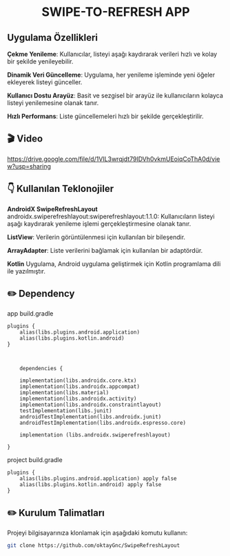 # <p align="center"> SWIPE-TO-REFRESH APP </p>

## Uygulama Özellikleri

**Çekme Yenileme**: Kullanıcılar, listeyi aşağı kaydırarak verileri hızlı ve kolay bir şekilde yenileyebilir.

**Dinamik Veri Güncelleme**: Uygulama, her yenileme işleminde yeni öğeler ekleyerek listeyi günceller.

**Kullanıcı Dostu Arayüz**: Basit ve sezgisel bir arayüz ile kullanıcıların kolayca listeyi yenilemesine olanak tanır.

**Hızlı Performans**: Liste güncellemeleri hızlı bir şekilde gerçekleştirilir.


## 🎬 Video
https://drive.google.com/file/d/1VIL3wrqjdt79IDVh0vkmUEoiqCoThA0d/view?usp=sharing
<br>


## :point_down: Kullanılan Teklonojiler

**AndroidX SwipeRefreshLayout**
androidx.swiperefreshlayout:swiperefreshlayout:1.1.0: Kullanıcıların listeyi aşağı kaydırarak yenileme işlemi gerçekleştirmesine olanak tanır.

**ListView**: Verilerin görüntülenmesi için kullanılan bir bileşendir.

**ArrayAdapter**: Liste verilerini bağlamak için kullanılan bir adaptördür.

**Kotlin**
Uygulama, Android uygulama geliştirmek için Kotlin programlama dili ile yazılmıştır.


## :pencil2: Dependency

app build.gradle
```
plugins {
    alias(libs.plugins.android.application)
    alias(libs.plugins.kotlin.android)
}
```
```

    
    dependencies {

    implementation(libs.androidx.core.ktx)
    implementation(libs.androidx.appcompat)
    implementation(libs.material)
    implementation(libs.androidx.activity)
    implementation(libs.androidx.constraintlayout)
    testImplementation(libs.junit)
    androidTestImplementation(libs.androidx.junit)
    androidTestImplementation(libs.androidx.espresso.core)

    implementation (libs.androidx.swiperefreshlayout)

}
```
project build.gradle

```
plugins {
    alias(libs.plugins.android.application) apply false
    alias(libs.plugins.kotlin.android) apply false
}
```

## :pencil2: Kurulum Talimatları

Projeyi bilgisayarınıza klonlamak için aşağıdaki komutu kullanın:

```bash
git clone https://github.com/oktayGnc/SwipeRefreshLayout
```